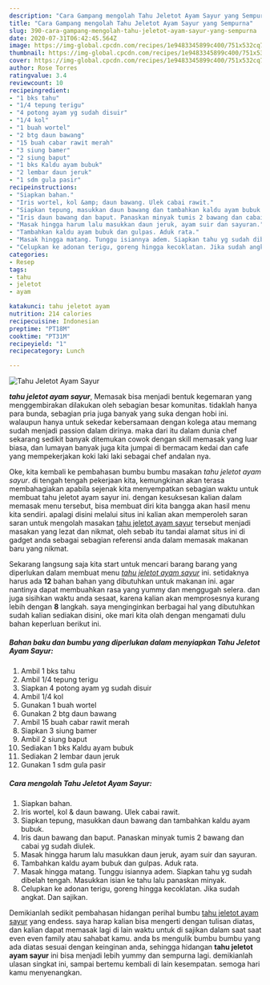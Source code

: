 ```yaml
---
description: "Cara Gampang mengolah Tahu Jeletot Ayam Sayur yang Sempurna"
title: "Cara Gampang mengolah Tahu Jeletot Ayam Sayur yang Sempurna"
slug: 390-cara-gampang-mengolah-tahu-jeletot-ayam-sayur-yang-sempurna
date: 2020-07-31T06:42:45.564Z
image: https://img-global.cpcdn.com/recipes/1e9483345899c400/751x532cq70/tahu-jeletot-ayam-sayur-foto-resep-utama.jpg
thumbnail: https://img-global.cpcdn.com/recipes/1e9483345899c400/751x532cq70/tahu-jeletot-ayam-sayur-foto-resep-utama.jpg
cover: https://img-global.cpcdn.com/recipes/1e9483345899c400/751x532cq70/tahu-jeletot-ayam-sayur-foto-resep-utama.jpg
author: Rose Torres
ratingvalue: 3.4
reviewcount: 10
recipeingredient:
- "1 bks tahu"
- "1/4 tepung terigu"
- "4 potong ayam yg sudah disuir"
- "1/4 kol"
- "1 buah wortel"
- "2 btg daun bawang"
- "15 buah cabar rawit merah"
- "3 siung bamer"
- "2 siung baput"
- "1 bks Kaldu ayam bubuk"
- "2 lembar daun jeruk"
- "1 sdm gula pasir"
recipeinstructions:
- "Siapkan bahan."
- "Iris wortel, kol &amp; daun bawang. Ulek cabai rawit."
- "Siapkan tepung, masukkan daun bawang dan tambahkan kaldu ayam bubuk."
- "Iris daun bawang dan baput. Panaskan minyak tumis 2 bawang dan cabai yg sudah diulek."
- "Masak hingga harum lalu masukkan daun jeruk, ayam suir dan sayuran."
- "Tambahkan kaldu ayam bubuk dan gulpas. Aduk rata."
- "Masak hingga matang. Tunggu isiannya adem. Siapkan tahu yg sudah dibelah tengah. Masukkan isian ke tahu lalu panaskan minyak."
- "Celupkan ke adonan terigu, goreng hingga kecoklatan. Jika sudah angkat. Dan sajikan."
categories:
- Resep
tags:
- tahu
- jeletot
- ayam

katakunci: tahu jeletot ayam 
nutrition: 214 calories
recipecuisine: Indonesian
preptime: "PT18M"
cooktime: "PT31M"
recipeyield: "1"
recipecategory: Lunch

---
```



![Tahu Jeletot Ayam Sayur](https://img-global.cpcdn.com/recipes/1e9483345899c400/751x532cq70/tahu-jeletot-ayam-sayur-foto-resep-utama.jpg)

<b><i>tahu jeletot ayam sayur</i></b>, Memasak bisa menjadi bentuk kegemaran yang menggembirakan dilakukan oleh sebagian besar komunitas. tidaklah hanya para bunda, sebagian pria juga banyak yang suka dengan hobi ini. walaupun hanya untuk sekedar kebersamaan dengan kolega atau memang sudah menjadi passion dalam dirinya. maka dari itu dalam dunia chef sekarang sedikit banyak ditemukan cowok dengan skill memasak yang luar biasa, dan lumayan banyak juga kita jumpai di bermacam kedai dan cafe yang mempekerjakan koki laki laki sebagai chef andalan nya.



Oke, kita kembali ke pembahasan bumbu bumbu masakan <i>tahu jeletot ayam sayur</i>. di tengah tengah pekerjaan kita, kemungkinan akan terasa membahagiakan apabila sejenak kita menyempatkan sebagian waktu untuk membuat tahu jeletot ayam sayur ini. dengan kesuksesan kalian dalam memasak menu tersebut, bisa membuat diri kita bangga akan hasil menu kita sendiri. apalagi disini melalui situs ini kalian akan memperoleh saran saran untuk mengolah masakan <u>tahu jeletot ayam sayur</u> tersebut menjadi masakan yang lezat dan nikmat, oleh sebab itu tandai alamat situs ini di gadget anda sebagai sebagian referensi anda dalam memasak makanan baru yang nikmat.


Sekarang langsung saja kita start untuk mencari barang barang yang diperlukan dalam membuat menu <u><i>tahu jeletot ayam sayur</i></u> ini. setidaknya harus ada <b>12</b> bahan bahan yang dibutuhkan untuk makanan ini. agar nantinya dapat membuahkan rasa yang yummy dan menggugah selera. dan juga sisihkan waktu anda sesaat, karena kalian akan memprosesnya kurang lebih dengan <b>8</b> langkah. saya menginginkan berbagai hal yang dibutuhkan sudah kalian sediakan disini, oke mari kita olah dengan mengamati dulu bahan keperluan berikut ini.

<!--inarticleads1-->

##### Bahan baku dan bumbu yang diperlukan dalam menyiapkan Tahu Jeletot Ayam Sayur:

1. Ambil 1 bks tahu
1. Ambil 1/4 tepung terigu
1. Siapkan 4 potong ayam yg sudah disuir
1. Ambil 1/4 kol
1. Gunakan 1 buah wortel
1. Gunakan 2 btg daun bawang
1. Ambil 15 buah cabar rawit merah
1. Siapkan 3 siung bamer
1. Ambil 2 siung baput
1. Sediakan 1 bks Kaldu ayam bubuk
1. Sediakan 2 lembar daun jeruk
1. Gunakan 1 sdm gula pasir




<!--inarticleads2-->

##### Cara mengolah Tahu Jeletot Ayam Sayur:

1. Siapkan bahan.
1. Iris wortel, kol &amp; daun bawang. Ulek cabai rawit.
1. Siapkan tepung, masukkan daun bawang dan tambahkan kaldu ayam bubuk.
1. Iris daun bawang dan baput. Panaskan minyak tumis 2 bawang dan cabai yg sudah diulek.
1. Masak hingga harum lalu masukkan daun jeruk, ayam suir dan sayuran.
1. Tambahkan kaldu ayam bubuk dan gulpas. Aduk rata.
1. Masak hingga matang. Tunggu isiannya adem. Siapkan tahu yg sudah dibelah tengah. Masukkan isian ke tahu lalu panaskan minyak.
1. Celupkan ke adonan terigu, goreng hingga kecoklatan. Jika sudah angkat. Dan sajikan.




Demikianlah sedikit pembahasan hidangan perihal bumbu <u>tahu jeletot ayam sayur</u> yang endess. saya harap kalian bisa mengerti dengan tulisan diatas, dan kalian dapat memasak lagi di lain waktu untuk di sajikan dalam saat saat even even family atau sahabat kamu. anda bs mengulik bumbu bumbu yang ada diatas sesuai dengan keinginan anda, sehingga hidangan <b>tahu jeletot ayam sayur</b> ini bisa menjadi lebih yummy dan sempurna lagi. demikianlah ulasan singkat ini, sampai bertemu kembali di lain kesempatan. semoga hari kamu menyenangkan.
